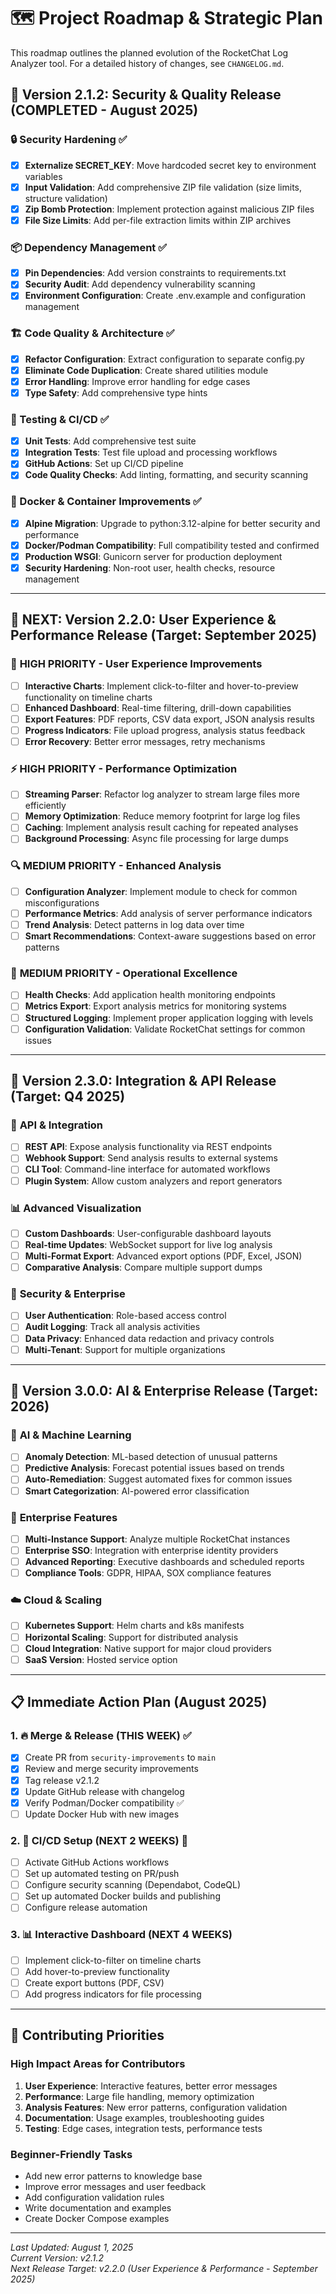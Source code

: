 # 🗺️ Project Roadmap & Strategic Plan

This roadmap outlines the planned evolution of the RocketChat Log Analyzer tool. For a detailed history of changes, see `CHANGELOG.md`.

## 🎉 **Version 2.1.2: Security & Quality Release (COMPLETED - August 2025)**

### 🔒 Security Hardening ✅

- [x] **Externalize SECRET_KEY**: Move hardcoded secret key to environment variables
- [x] **Input Validation**: Add comprehensive ZIP file validation (size limits, structure validation)
- [x] **Zip Bomb Protection**: Implement protection against malicious ZIP files
- [x] **File Size Limits**: Add per-file extraction limits within ZIP archives

### 📦 Dependency Management ✅

- [x] **Pin Dependencies**: Add version constraints to requirements.txt
- [x] **Security Audit**: Add dependency vulnerability scanning
- [x] **Environment Configuration**: Create .env.example and configuration management

### 🏗️ Code Quality & Architecture ✅

- [x] **Refactor Configuration**: Extract configuration to separate config.py
- [x] **Eliminate Code Duplication**: Create shared utilities module
- [x] **Error Handling**: Improve error handling for edge cases
- [x] **Type Safety**: Add comprehensive type hints

### 🧪 Testing & CI/CD ✅

- [x] **Unit Tests**: Add comprehensive test suite
- [x] **Integration Tests**: Test file upload and processing workflows
- [x] **GitHub Actions**: Set up CI/CD pipeline
- [x] **Code Quality Checks**: Add linting, formatting, and security scanning

### 🐳 Docker & Container Improvements ✅

- [x] **Alpine Migration**: Upgrade to python:3.12-alpine for better security and performance
- [x] **Docker/Podman Compatibility**: Full compatibility tested and confirmed
- [x] **Production WSGI**: Gunicorn server for production deployment
- [x] **Security Hardening**: Non-root user, health checks, resource management

---

## 🚀 **NEXT: Version 2.2.0: User Experience & Performance Release (Target: September 2025)**

### 🎯 **HIGH PRIORITY - User Experience Improvements**

- [ ] **Interactive Charts**: Implement click-to-filter and hover-to-preview functionality on timeline charts
- [ ] **Enhanced Dashboard**: Real-time filtering, drill-down capabilities
- [ ] **Export Features**: PDF reports, CSV data export, JSON analysis results
- [ ] **Progress Indicators**: File upload progress, analysis status feedback
- [ ] **Error Recovery**: Better error messages, retry mechanisms

### ⚡ **HIGH PRIORITY - Performance Optimization**

- [ ] **Streaming Parser**: Refactor log analyzer to stream large files more efficiently
- [ ] **Memory Optimization**: Reduce memory footprint for large log files
- [ ] **Caching**: Implement analysis result caching for repeated analyses
- [ ] **Background Processing**: Async file processing for large dumps

### 🔍 **MEDIUM PRIORITY - Enhanced Analysis**

- [ ] **Configuration Analyzer**: Implement module to check for common misconfigurations
- [ ] **Performance Metrics**: Add analysis of server performance indicators
- [ ] **Trend Analysis**: Detect patterns in log data over time
- [ ] **Smart Recommendations**: Context-aware suggestions based on error patterns

### 🔧 **MEDIUM PRIORITY - Operational Excellence**

- [ ] **Health Checks**: Add application health monitoring endpoints
- [ ] **Metrics Export**: Export analysis metrics for monitoring systems
- [ ] **Structured Logging**: Implement proper application logging with levels
- [ ] **Configuration Validation**: Validate RocketChat settings for common issues

---

## 🌟 **Version 2.3.0: Integration & API Release (Target: Q4 2025)**

### 🔌 **API & Integration**

- [ ] **REST API**: Expose analysis functionality via REST endpoints
- [ ] **Webhook Support**: Send analysis results to external systems
- [ ] **CLI Tool**: Command-line interface for automated workflows
- [ ] **Plugin System**: Allow custom analyzers and report generators

### 📊 **Advanced Visualization**

- [ ] **Custom Dashboards**: User-configurable dashboard layouts
- [ ] **Real-time Updates**: WebSocket support for live log analysis
- [ ] **Multi-Format Export**: Advanced export options (PDF, Excel, JSON)
- [ ] **Comparative Analysis**: Compare multiple support dumps

### 🔐 **Security & Enterprise**

- [ ] **User Authentication**: Role-based access control
- [ ] **Audit Logging**: Track all analysis activities
- [ ] **Data Privacy**: Enhanced data redaction and privacy controls
- [ ] **Multi-Tenant**: Support for multiple organizations

---

## 🚀 **Version 3.0.0: AI & Enterprise Release (Target: 2026)**

### 🤖 **AI & Machine Learning**

- [ ] **Anomaly Detection**: ML-based detection of unusual patterns
- [ ] **Predictive Analysis**: Forecast potential issues based on trends
- [ ] **Auto-Remediation**: Suggest automated fixes for common issues
- [ ] **Smart Categorization**: AI-powered error classification

### 🏢 **Enterprise Features**

- [ ] **Multi-Instance Support**: Analyze multiple RocketChat instances
- [ ] **Enterprise SSO**: Integration with enterprise identity providers
- [ ] **Advanced Reporting**: Executive dashboards and scheduled reports
- [ ] **Compliance Tools**: GDPR, HIPAA, SOX compliance features

### ☁️ **Cloud & Scaling**

- [ ] **Kubernetes Support**: Helm charts and k8s manifests
- [ ] **Horizontal Scaling**: Support for distributed analysis
- [ ] **Cloud Integration**: Native support for major cloud providers
- [ ] **SaaS Version**: Hosted service option

---

## 📋 **Immediate Action Plan (August 2025)**

### 1. **🔥 Merge & Release (THIS WEEK)** ✅

- [x] Create PR from `security-improvements` to `main`
- [x] Review and merge security improvements
- [x] Tag release v2.1.2
- [x] Update GitHub release with changelog
- [x] Verify Podman/Docker compatibility ✅
- [ ] Update Docker Hub with new images

### 2. **🚀 CI/CD Setup (NEXT 2 WEEKS)** 🔄

- [ ] Activate GitHub Actions workflows
- [ ] Set up automated testing on PR/push
- [ ] Configure security scanning (Dependabot, CodeQL)
- [ ] Set up automated Docker builds and publishing
- [ ] Configure release automation

### 3. **📊 Interactive Dashboard (NEXT 4 WEEKS)**

- [ ] Implement click-to-filter on timeline charts
- [ ] Add hover-to-preview functionality
- [ ] Create export buttons (PDF, CSV)
- [ ] Add progress indicators for file processing

---

## 🤝 **Contributing Priorities**

### **High Impact Areas for Contributors**

1. **User Experience**: Interactive features, better error messages
2. **Performance**: Large file handling, memory optimization
3. **Analysis Features**: New error patterns, configuration validation
4. **Documentation**: Usage examples, troubleshooting guides
5. **Testing**: Edge cases, integration tests, performance tests

### **Beginner-Friendly Tasks**

- Add new error patterns to knowledge base
- Improve error messages and user feedback
- Add configuration validation rules
- Write documentation and examples
- Create Docker Compose examples

---

*Last Updated: August 1, 2025*  
*Current Version: v2.1.2*  
*Next Release Target: v2.2.0 (User Experience & Performance - September 2025)*
